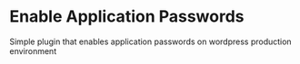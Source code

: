 # Enable Application Passwords
Simple plugin that enables application passwords on wordpress production environment
